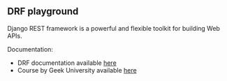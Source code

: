 ## DRF playground 

Django REST framework is a powerful and flexible toolkit for building Web APIs.

Documentation:
- DRF documentation available [here](https://www.django-rest-framework.org/)
- Course by Geek University available [here](https://www.udemy.com/course/criando-apis-rest-com-django-rest-framework-essencial/)
